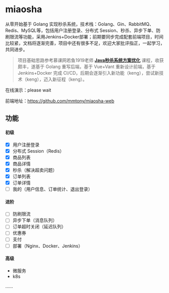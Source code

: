 # miaosha

从零开始基于 Golang 实现秒杀系统，技术栈：Golang、Gin、RabbitMQ、Redis、MySQL等，包括用户注册登录、分布式 Session、秒杀、异步下单、防刷限流等功能，采用Jenkins+Docker部署；前期要同步完成配套前端项目，时间比较紧，文档将逐渐完善，项目中还有很多不足，欢迎大家批评指正，一起学习，共同进步。

> 项目基础思路参考慕课网若鱼1919老师 **[Java秒杀系统方案优化](https://coding.imooc.com/class/168.html)** 课程，收获颇丰，遂基于 Golang 重写后端，基于 Vue+Vant 重新设计前端，基于 Jenkins+Docker 完成 CI/CD，后期会逐渐引入新功能（keng），尝试新技术（keng），迈入新征程（keng）。

在线演示：please wait

前端地址：https://github.com/mmtony/miaosha-web

## 功能

#### 初级

- [x] 用户注册登录
- [x] 分布式 Session（Redis）
- [x] 商品列表
- [x] 商品详情
- [x] 秒杀（解决超卖问题）
- [x] 订单列表
- [x] 订单详情
- [ ] 我的（用户信息、订单统计、退出登录）

#### 进阶

- [ ] 防刷限流
- [ ] 异步下单（消息队列）
- [ ] 订单超时关闭（延迟队列）
- [ ] 优惠券
- [ ] 支付
- [ ] 部署（Nginx、Docker、Jenkins）

#### 高级

- 微服务
- k8s

......

